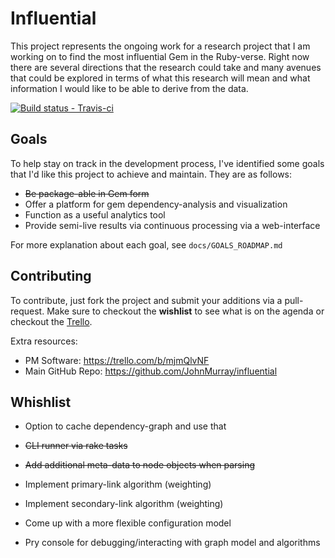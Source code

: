 # Influential

This project represents the ongoing work for a research project that I am
working on to find the most influential Gem in the Ruby-verse. Right now
there are several directions that the research could take and many avenues
that could be explored in terms of what this research will mean and what
information I would like to be able to derive from the data.

[ ![Build status - Travis-ci][1] ][2]


## Goals

To help stay on track in the development process, I've identified some
goals that I'd like this project to achieve and maintain. They are as
follows:

+ ~~Be package-able in Gem form~~
+ Offer a platform for gem dependency-analysis and visualization
+ Function as a useful analytics tool
+ Provide semi-live results via continuous processing via a web-interface

For more explanation about each goal, see `docs/GOALS_ROADMAP.md`


## Contributing
To contribute, just fork the project and submit your additions via a pull-
request. Make sure to checkout the **wishlist** to see what is on the
agenda or checkout the [Trello][3].

Extra resources:

+ PM Software: https://trello.com/b/mjmQlvNF
+ Main GitHub Repo: https://github.com/JohnMurray/influential


## Whishlist

+ Option to cache dependency-graph and use that
+ ~~CLI runner via rake tasks~~
+ ~~Add additional meta-data to node objects when parsing~~
+ Implement primary-link algorithm (weighting)
+ Implement secondary-link algorithm (weighting)
+ Come up with a more flexible configuration model
+ Pry console for debugging/interacting with graph model and algorithms


  [1]: https://secure.travis-ci.org/JohnMurray/gem-graph.png
  [2]: https://travis-ci.org/JohnMurray/gem-graph
  [3]: https://trello.com/b/mjmQlvNF
